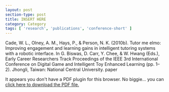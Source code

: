 ```yaml
---
layout: post
section-type: post
title: INSERT HERE
category: Category
tags: [ 'research', 'publications', 'conference-short' ]
---
```

Cade, W. L., Olney, A. M., Hays, P., & Person, N. K. (2010b). Tutor me elmo: Improving engagement and learning gains in intelligent tutoring systems with a robotic interface. In G. Biswas, D. Carr, Y. Chee, & W. Hwang (Eds.), Early Career Researchers Track Proceedings of the IEEE 3rd International Conference on Digital Game and Intelligent Toy Enhanced Learning (pp. 1–2). Jhongli, Taiwan: National Central University. paper

<object data="https://umdrive.memphis.edu/aolney/public/publications/INSERTHERE" type="application/pdf" width="100%" height="600px">
 
  <p>It appears you don't have a PDF plugin for this browser.
  No biggie... you can <a href="https://umdrive.memphis.edu/aolney/public/publications/INSERTHERE">click here to
  download the PDF file.</a></p>
  
</object>
